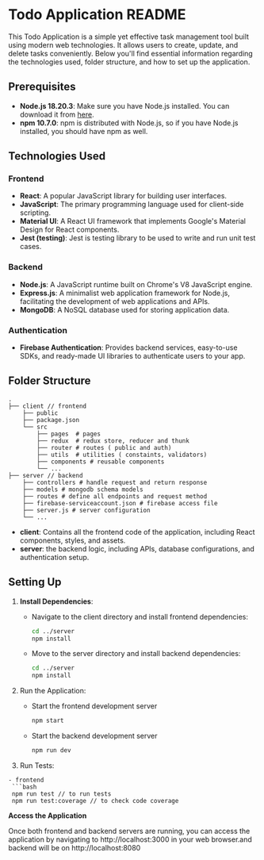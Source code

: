 # Todo Application README

This Todo Application is a simple yet effective task management tool built using modern web technologies. It allows users to create, update, and delete tasks conveniently. Below you'll find essential information regarding the technologies used, folder structure, and how to set up the application.

## Prerequisites

- **Node.js 18.20.3**: Make sure you have Node.js installed. You can download it from [here](https://nodejs.org/en/download/).
- **npm 10.7.0**: npm is distributed with Node.js, so if you have Node.js installed, you should have npm as well.


## Technologies Used

### Frontend
- **React**: A popular JavaScript library for building user interfaces.
- **JavaScript**: The primary programming language used for client-side scripting.
- **Material UI**: A React UI framework that implements Google's Material Design for React components.
- **Jest (testing)**: Jest is testing library to be used to write and run unit test cases.

### Backend
- **Node.js**: A JavaScript runtime built on Chrome's V8 JavaScript engine.
- **Express.js**: A minimalist web application framework for Node.js, facilitating the development of web applications and APIs.
- **MongoDB**: A NoSQL database used for storing application data.

### Authentication
- **Firebase Authentication**: Provides backend services, easy-to-use SDKs, and ready-made UI libraries to authenticate users to your app.

## Folder Structure

    .
    ├── client // frontend
        ├── public
        ├── package.json
        └── src
            ├── pages  # pages 
            ├── redux  # redux store, reducer and thunk
            ├── router # routes ( public and auth)
            ├── utils  # utilities ( constaints, validators)
            ├── components # reusable components
            └── ...
    ├── server // backend
        ├── controllers # handle request and return response  
        ├── models # mongodb schema models 
        ├── routes # define all endpoints and request method
        ├── firebase-serviceaccount.json # firebase access file
        ├── server.js # server configuration
        └── ...


- **client**: Contains all the frontend code of the application, including React components, styles, and assets.
- **server**: the backend logic, including APIs, database configurations, and authentication setup.

## Setting Up

1. **Install Dependencies**:

    - Navigate to the client directory and install frontend dependencies:
        ```bash
        cd ../server
        npm install

    - Move to the server directory and install backend dependencies:
        ```bash
        cd ../server
        npm install
 2. Run the Application:
    - Start the frontend development server
        ```bash
        npm start
    - Start the backend development server 
        ```bash
        npm run dev
  3. Run Tests:
  
    - frontend
     ```bash
     npm run test // to run tests
     npm run test:coverage // to check code coverage   


**Access the Application**

Once both frontend and backend servers are running, you can access the application by navigating to http://localhost:3000 in your web browser.and backend will be on http://localhost:8080


  
